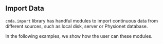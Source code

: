 
## Import Data

```cmda.import``` library has handful modules to import continuous data from different sources, such as local disk, server or Physionet database.

In the following examples, we show how the user can these modules.

